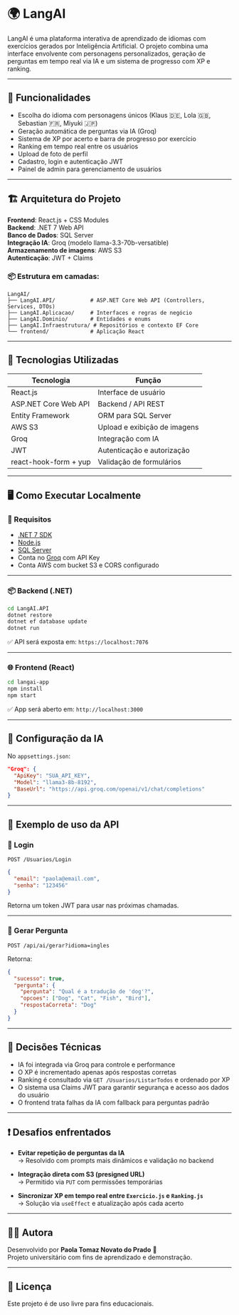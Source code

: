 # 🌍 LangAI

LangAI é uma plataforma interativa de aprendizado de idiomas com exercícios gerados por Inteligência Artificial. O projeto combina uma interface envolvente com personagens personalizados, geração de perguntas em tempo real via IA e um sistema de progresso com XP e ranking.

---

## 🚀 Funcionalidades

- Escolha do idioma com personagens únicos (Klaus 🇩🇪, Lola 🇬🇧, Sebastian 🇫🇷, Miyuki 🇯🇵)
- Geração automática de perguntas via IA (Groq)
- Sistema de XP por acerto e barra de progresso por exercício
- Ranking em tempo real entre os usuários
- Upload de foto de perfil
- Cadastro, login e autenticação JWT
- Painel de admin para gerenciamento de usuários

---

## 🏗️ Arquitetura do Projeto

**Frontend**: React.js + CSS Modules  
**Backend**: .NET 7 Web API  
**Banco de Dados**: SQL Server  
**Integração IA**: Groq (modelo llama-3.3-70b-versatible)  
**Armazenamento de imagens**: AWS S3  
**Autenticação**: JWT + Claims

### 📦 Estrutura em camadas:

```
LangAI/
├── LangAI.API/           # ASP.NET Core Web API (Controllers, Services, DTOs)
├── LangAI.Aplicacao/     # Interfaces e regras de negócio
├── LangAI.Dominio/       # Entidades e enums
├── LangAI.Infraestrutura/ # Repositórios e contexto EF Core
└── frontend/             # Aplicação React
```

---

## 🧰 Tecnologias Utilizadas

| Tecnologia        | Função                         |
|-------------------|--------------------------------|
| React.js          | Interface de usuário           |
| ASP.NET Core Web API | Backend / API REST          |
| Entity Framework  | ORM para SQL Server            |
| AWS S3            | Upload e exibição de imagens   |
| Groq              |  Integração com IA             |
| JWT               | Autenticação e autorização     |
| react-hook-form + yup | Validação de formulários   |

---

## 🖥️ Como Executar Localmente

### 🔧 Requisitos

- [.NET 7 SDK](https://dotnet.microsoft.com/en-us/download)
- [Node.js](https://nodejs.org/)
- [SQL Server](https://www.microsoft.com/pt-br/sql-server/sql-server-downloads)
- Conta no [Groq](https://console.groq.com) com API Key
- Conta AWS com bucket S3 e CORS configurado

---

### 📦 Backend (.NET)

```bash
cd LangAI.API
dotnet restore
dotnet ef database update
dotnet run
```

✅ API será exposta em: `https://localhost:7076`

---

### 🌐 Frontend (React)

```bash
cd langai-app
npm install
npm start
```

✅ App será aberto em: `http://localhost:3000`

---

## 🔑 Configuração da IA

No `appsettings.json`:

```json
"Groq": {
  "ApiKey": "SUA_API_KEY",
  "Model": "llama3-8b-8192",
  "BaseUrl": "https://api.groq.com/openai/v1/chat/completions"
}
```

---

## 🧪 Exemplo de uso da API

### 🔐 Login

`POST /Usuarios/Login`

```json
{
  "email": "paola@email.com",
  "senha": "123456"
}
```

Retorna um token JWT para usar nas próximas chamadas.

---

### 🤖 Gerar Pergunta

`POST /api/ai/gerar?idioma=ingles`

Retorna:

```json
{
  "sucesso": true,
  "pergunta": {
    "pergunta": "Qual é a tradução de 'dog'?",
    "opcoes": ["Dog", "Cat", "Fish", "Bird"],
    "respostaCorreta": "Dog"
  }
}
```

---

## 🧠 Decisões Técnicas

- IA foi integrada via Groq para controle e performance
- O XP é incrementado apenas após respostas corretas
- Ranking é consultado via `GET /Usuarios/ListarTodos` e ordenado por XP
- O sistema usa Claims JWT para garantir segurança e acesso aos dados do usuário
- O frontend trata falhas da IA com fallback para perguntas padrão

---

## ❗ Desafios enfrentados

- **Evitar repetição de perguntas da IA**  
  → Resolvido com prompts mais dinâmicos e validação no backend

- **Integração direta com S3 (presigned URL)**  
  → Permitido via `PUT` com permissões temporárias

- **Sincronizar XP em tempo real entre `Exercicio.js` e `Ranking.js`**  
  → Solução via `useEffect` e atualização após cada acerto

---

## 🙋‍♀️ Autora

Desenvolvido por **Paola Tomaz Novato do Prado** 💙  
Projeto universitário com fins de aprendizado e demonstração.

---

## 📝 Licença

Este projeto é de uso livre para fins educacionais.
